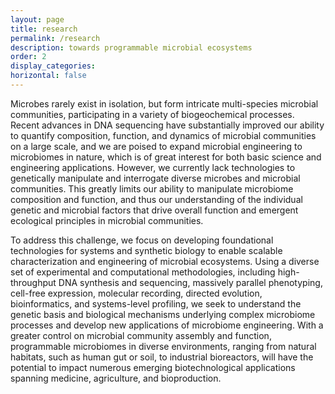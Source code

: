 ```yaml
---
layout: page
title: research
permalink: /research
description: towards programmable microbial ecosystems
order: 2
display_categories: 
horizontal: false
---
```


Microbes rarely exist in isolation, but form intricate multi-species microbial communities, participating in a variety of biogeochemical processes. Recent advances in DNA sequencing have substantially improved our ability to quantify composition, function, and dynamics of microbial communities on a large scale, and we are poised to expand microbial engineering to microbiomes in nature, which is of great interest for both basic science and engineering applications. However, we currently lack technologies to genetically manipulate and interrogate diverse microbes and microbial communities. This greatly limits our ability to manipulate microbiome composition and function, and thus our understanding of the individual genetic and microbial factors that drive overall function and emergent ecological principles in microbial communities.

To address this challenge, we focus on developing foundational technologies for systems and synthetic biology to enable scalable characterization and engineering of microbial ecosystems. Using a diverse set of experimental and computational methodologies, including high-throughput DNA synthesis and sequencing, massively parallel phenotyping, cell-free expression, molecular recording, directed evolution, bioinformatics, and systems-level profiling, we seek to understand the genetic basis and biological mechanisms underlying complex microbiome processes and develop new applications of microbiome engineering. With a greater control on microbial community assembly and function, programmable microbiomes in diverse environments, ranging from natural habitats, such as human gut or soil, to industrial bioreactors, will have the potential to impact numerous emerging biotechnological applications spanning medicine, agriculture, and bioproduction.
